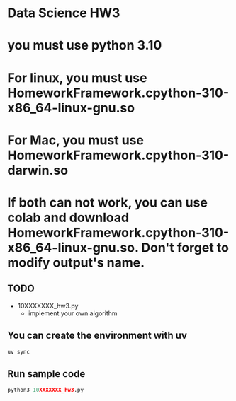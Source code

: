 # Data Science HW3

# you must use python 3.10
# For linux, you must use HomeworkFramework.cpython-310-x86_64-linux-gnu.so
# For Mac, you must use HomeworkFramework.cpython-310-darwin.so
# If both can not work, you can use colab and download HomeworkFramework.cpython-310-x86_64-linux-gnu.so. Don't forget to modify output's name.

## TODO
* 10XXXXXXX_hw3.py
  * implement your own algorithm

## You can create the environment with uv
```bash
uv sync
```

## Run sample code
```python
python3 10XXXXXXX_hw3.py
```